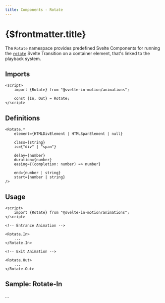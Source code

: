 ```yaml
---
title: Components - Rotate
---
```


# {$frontmatter.title}

The `Rotate` namespace provides predefined Svelte Components for running the [`rotate`](./%5B...3%5Dtransitions-rotate.md) Svelte Transition on a container element, that's linked to the playback system.

## Imports

```svelte
<script>
    import {Rotate} from "@svelte-in-motion/animations";

    const {In, Out} = Rotate;
</script>
```

## Definitions

<!-- prettier-ignore -->
```svelte
<Rotate.*
    element={HTMLDivElement | HTMLSpanElement | null}

    class={string}
    is={"div" | "span"}

    delay={number}
    duration={number}
    easing={(completion: number) => number}

    end={number | string}
    start={number | string}
/>
```

## Usage

<!-- prettier-ignore -->
```svelte
<script>
    import {Rotate} from "@svelte-in-motion/animations";
</script>

<!-- Entrance Animation -->

<Rotate.In>
    ...
</Rotate.In>

<!-- Exit Animation -->

<Rotate.Out>
    ...
</Rotate.Out>
```

## Sample: Rotate-In

...
